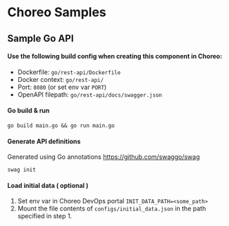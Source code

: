 # Choreo Samples

## Sample Go API

#### Use the following build config when creating this component in Choreo:

- Dockerfile: `go/rest-api/Dockerfile`
- Docker context: `go/rest-api/`
- Port: `8080` (or set env var `PORT`)
- OpenAPI filepath: `go/rest-api/docs/swagger.json`

#### Go build & run

```shell
go build main.go && go run main.go
```

#### Generate API definitions

Generated using Go annotations https://github.com/swaggo/swag

```shell
swag init

```

#### Load initial data ( optional )

1. Set env var in Choreo DevOps portal `INIT_DATA_PATH=<some_path>`
2. Mount the file contents of `configs/initial_data.json` in the path specified in step 1.
